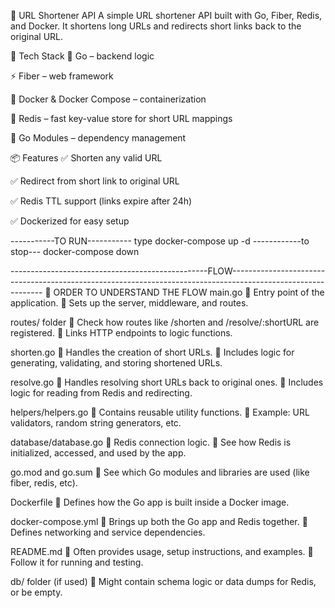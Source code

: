 🚀 URL Shortener API
A simple URL shortener API built with Go, Fiber, Redis, and Docker. It shortens long URLs and redirects short links back to the original URL.

🔧 Tech Stack
🧠 Go – backend logic

⚡ Fiber – web framework

🐳 Docker & Docker Compose – containerization

🔴 Redis – fast key-value store for short URL mappings

🌱 Go Modules – dependency management

📦 Features
✅ Shorten any valid URL

✅ Redirect from short link to original URL

✅ Redis TTL support (links expire after 24h)

✅ Dockerized for easy setup

-----------TO RUN-----------
type docker-compose up -d
------------to stop---
docker-compose down

-------------------------------------------------FLOW-------------------------------------------------------------------------------------------------------------
🧭 ORDER TO UNDERSTAND THE FLOW
main.go
🔹 Entry point of the application.
🔹 Sets up the server, middleware, and routes.

routes/ folder
🔹 Check how routes like /shorten and /resolve/:shortURL are registered.
🔹 Links HTTP endpoints to logic functions.

shorten.go
🔹 Handles the creation of short URLs.
🔹 Includes logic for generating, validating, and storing shortened URLs.

resolve.go
🔹 Handles resolving short URLs back to original ones.
🔹 Includes logic for reading from Redis and redirecting.

helpers/helpers.go
🔹 Contains reusable utility functions.
🔹 Example: URL validators, random string generators, etc.

database/database.go
🔹 Redis connection logic.
🔹 See how Redis is initialized, accessed, and used by the app.

go.mod and go.sum
🔹 See which Go modules and libraries are used (like fiber, redis, etc).

Dockerfile
🔹 Defines how the Go app is built inside a Docker image.

docker-compose.yml
🔹 Brings up both the Go app and Redis together.
🔹 Defines networking and service dependencies.

README.md
🔹 Often provides usage, setup instructions, and examples.
🔹 Follow it for running and testing.

db/ folder (if used)
🔹 Might contain schema logic or data dumps for Redis, or be empty.


